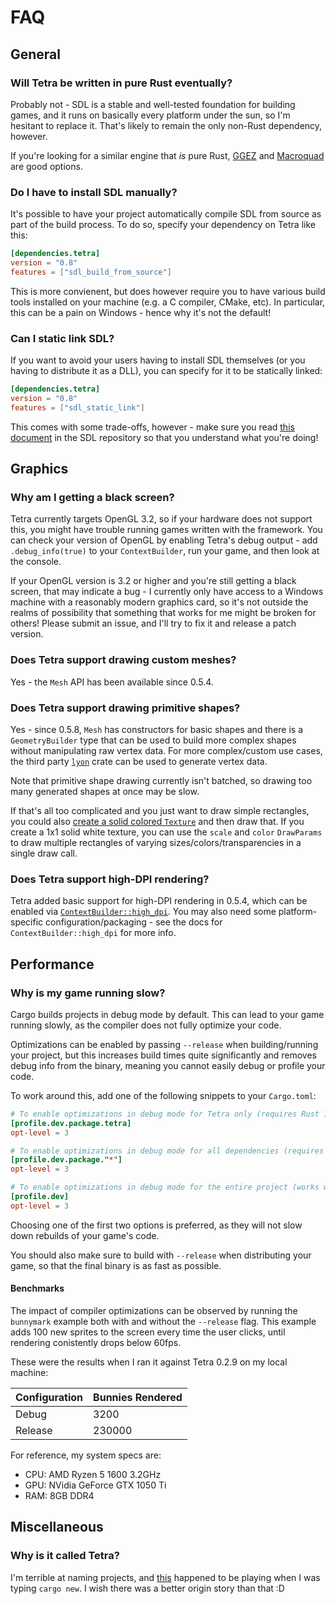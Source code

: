 # FAQ

## General

### Will Tetra be written in pure Rust eventually?

Probably not - SDL is a stable and well-tested foundation for building games, and it runs on basically every platform under the sun, so I'm hesitant to replace it. That's likely to remain the only non-Rust dependency, however.

If you're looking for a similar engine that _is_ pure Rust, [GGEZ](https://github.com/ggez/ggez) and [Macroquad](https://github.com/not-fl3/macroquad) are good options.

### Do I have to install SDL manually?

It's possible to have your project automatically compile SDL from source as part of the build process. To do so, specify your dependency on Tetra like this:

```toml
[dependencies.tetra]
version = "0.8"
features = ["sdl_build_from_source"]
```

This is more convienent, but does however require you to have various build tools installed on your machine (e.g. a C compiler, CMake, etc). In particular, this can be a pain on Windows - hence why it's not the default!

### Can I static link SDL?

If you want to avoid your users having to install SDL themselves (or you having to distribute it as a DLL), you can specify for it to be statically linked:

```toml
[dependencies.tetra]
version = "0.8"
features = ["sdl_static_link"]
```

This comes with some trade-offs, however - make sure you read [this document](https://github.com/libsdl-org/SDL/blob/main/docs/README-dynapi.md) in the SDL repository so that you understand what you're doing!

## Graphics

### Why am I getting a black screen?

Tetra currently targets OpenGL 3.2, so if your hardware does not support this, you might have trouble running games written with the framework. You can check your version of OpenGL by enabling Tetra's debug output - add `.debug_info(true)` to your `ContextBuilder`, run your game, and then look at the console.

If your OpenGL version is 3.2 or higher and you're still getting a black screen, that may indicate a bug - I currently only have access to a Windows machine with a reasonably modern graphics card, so it's not outside the realms of possibility that something that works for me might be broken for others! Please submit an issue, and I'll try to fix it and release a patch version.

### Does Tetra support drawing custom meshes?

Yes - the `Mesh` API has been available since 0.5.4.

### Does Tetra support drawing primitive shapes?

Yes - since 0.5.8, `Mesh` has constructors for basic shapes and there is a `GeometryBuilder` type that can be used to build more complex shapes without manipulating raw vertex data. For more complex/custom use cases, the third party [`lyon`](https://github.com/nical/lyon) crate can be used to generate vertex data.

Note that primitive shape drawing currently isn't batched, so drawing too many generated shapes at once may be slow.

If that's all too complicated and you just want to draw simple rectangles, you could also [create a solid colored `Texture`](https://docs.rs/tetra/0.8/tetra/graphics/struct.Texture.html#method.from_data) and then draw that. If you create a 1x1 solid white texture, you can use the `scale` and `color` `DrawParams` to draw multiple rectangles of varying sizes/colors/transparencies in a single draw call.

### Does Tetra support high-DPI rendering?

Tetra added basic support for high-DPI rendering in 0.5.4, which can be enabled via [`ContextBuilder::high_dpi`](https://docs.rs/tetra/0.8/tetra/struct.ContextBuilder.html#method.high_dpi). You may also need some platform-specific configuration/packaging - see the docs for `ContextBuilder::high_dpi` for more info.

## Performance

### Why is my game running slow?

Cargo builds projects in debug mode by default. This can lead to your game running slowly, as the compiler does not fully optimize your code.

Optimizations can be enabled by passing `--release` when building/running your project, but this increases build times quite significantly and removes debug info from the binary, meaning you cannot easily debug or profile your code.

To work around this, add one of the following snippets to your `Cargo.toml`:

```toml
# To enable optimizations in debug mode for Tetra only (requires Rust 1.41):
[profile.dev.package.tetra]
opt-level = 3

# To enable optimizations in debug mode for all dependencies (requires Rust 1.41):
[profile.dev.package."*"]
opt-level = 3

# To enable optimizations in debug mode for the entire project (works with all Rust versions):
[profile.dev]
opt-level = 3
```

Choosing one of the first two options is preferred, as they will not slow down rebuilds of your game's code.

You should also make sure to build with `--release` when distributing your game, so that the final binary is as fast as possible.

#### Benchmarks

The impact of compiler optimizations can be observed by running the `bunnymark` example both with and without the `--release` flag. This example adds 100 new sprites to the screen every time the user clicks, until rendering conistently drops below 60fps.

These were the results when I ran it against Tetra 0.2.9 on my local machine:

| Configuration | Bunnies Rendered |
| ------------- | ---------------- |
| Debug         | 3200             |
| Release       | 230000           |

For reference, my system specs are:

- CPU: AMD Ryzen 5 1600 3.2GHz
- GPU: NVidia GeForce GTX 1050 Ti
- RAM: 8GB DDR4

## Miscellaneous

### Why is it called Tetra?

I'm terrible at naming projects, and [this](https://www.youtube.com/watch?v=g3xg28yaZ5E) happened to be playing when I was typing `cargo new`. I wish there was a better origin story than that :D

